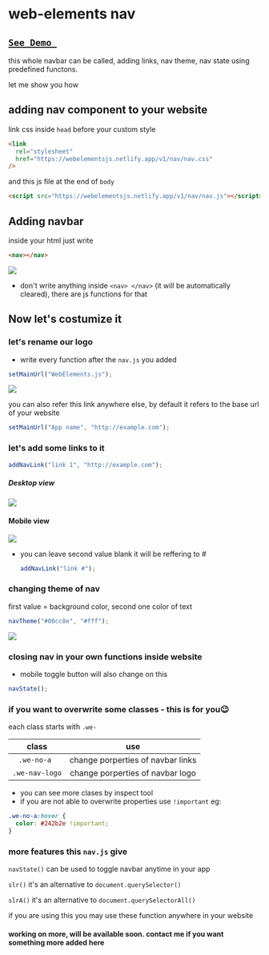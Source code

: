# web-elements nav

## [`See Demo `](https://webelementsjs.netlify.app/nav/)

this whole navbar can be called, adding links, nav theme, nav state using predefined functons.

let me show you how

## adding nav component to your website

link css inside `head` before your custom style

```html
<link
  rel="stylesheet"
  href="https://webelementsjs.netlify.app/v1/nav/nav.css"
/>
```

and this js file at the end of `body`

```html
<script src="https://webelementsjs.netlify.app/v1/nav/nav.js"></script>
```

## Adding navbar

inside your html just write

```html
<nav></nav>
```

<img src="https://webelementsjs.netlify.app/nav/images/1.png" />

- don't write anything inside `<nav> </nav>` (it will be automatically cleared), there are js functions for that

## Now let's costumize it

### let's rename our logo

- write every function after the `nav.js` you added

```javascript
setMainUrl("WebElements.js");
```

<img src="https://webelementsjs.netlify.app/nav/images/2.png" />

you can also refer this link anywhere else, by default it refers to the base url of your website

```javascript
setMainUrl("App name", "http://example.com");
```

### let's add some links to it

```javascript
addNavLink("link 1", "http://example.com");
```

##### Desktop view

<img src="https://webelementsjs.netlify.app/nav/images/3.png" />

#### Mobile view

<img src="https://webelementsjs.netlify.app/nav/images/3-ii.png" />

- you can leave second value blank it will be reffering to #
  ```javascript
  addNavLink("link #");
  ```

### changing theme of nav

first value = background color, second one color of text

```javascript
navTheme("#00cc8e", "#fff");
```

<img src="https://webelementsjs.netlify.app/nav/images/4.png" />

### closing nav in your own functions inside website

- mobile toggle button will also change on this

```javascript
navState();
```

### if you want to overwrite some classes - this is for you😉

each class starts with `.we-`

|     class      |                use                |
| :------------: | :-------------------------------: |
|  `.we-no-a `   | change porperties of navbar links |
| `.we-nav-logo` | change porperties of navbar logo  |

- you can see more clases by inspect tool
- if you are not able to overwrite properties use `!important` eg:

```css
.we-no-a:hover {
  color: #242b2e !important;
}
```

### more features this `nav.js` give

`navState()` can be used to toggle navbar anytime in your app

`slr()` it's an alternative to `document.querySelector()`

`slrA()` it's an alternative to `document.querySelectorAll()`

if you are using this you may use these function anywhere in your website

#### working on more, will be available soon. contact me if you want something more added here
